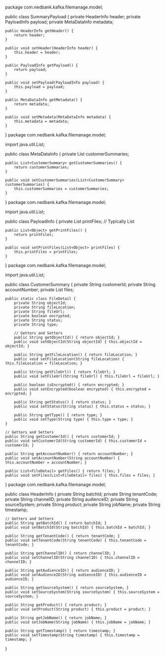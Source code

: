 package com.nedbank.kafka.filemanage.model;

public class SummaryPayload {
    private HeaderInfo header;
    private PayloadInfo payload;
    private MetaDataInfo metadata;

    public HeaderInfo getHeader() {
        return header;
    }

    public void setHeader(HeaderInfo header) {
        this.header = header;
    }

    public PayloadInfo getPayload() {
        return payload;
    }

    public void setPayload(PayloadInfo payload) {
        this.payload = payload;
    }

    public MetaDataInfo getMetadata() {
        return metadata;
    }

    public void setMetadata(MetaDataInfo metadata) {
        this.metadata = metadata;
    }
}
package com.nedbank.kafka.filemanage.model;

import java.util.List;

public class MetaDataInfo {
    private List<CustomerSummary> customerSummaries;

    public List<CustomerSummary> getCustomerSummaries() {
        return customerSummaries;
    }

    public void setCustomerSummaries(List<CustomerSummary> customerSummaries) {
        this.customerSummaries = customerSummaries;
    }
}
package com.nedbank.kafka.filemanage.model;

import java.util.List;

public class PayloadInfo {
    private List<Object> printFiles; // Typically List<String>

    public List<Object> getPrintFiles() {
        return printFiles;
    }

    public void setPrintFiles(List<Object> printFiles) {
        this.printFiles = printFiles;
    }
}
package com.nedbank.kafka.filemanage.model;

import java.util.List;

public class CustomerSummary {
    private String customerId;
    private String accountNumber;
    private List<FileDetail> files;

    public static class FileDetail {
        private String objectId;
        private String fileLocation;
        private String fileUrl;
        private boolean encrypted;
        private String status;
        private String type;

        // Getters and Setters
        public String getObjectId() { return objectId; }
        public void setObjectId(String objectId) { this.objectId = objectId; }

        public String getFileLocation() { return fileLocation; }
        public void setFileLocation(String fileLocation) { this.fileLocation = fileLocation; }

        public String getFileUrl() { return fileUrl; }
        public void setFileUrl(String fileUrl) { this.fileUrl = fileUrl; }

        public boolean isEncrypted() { return encrypted; }
        public void setEncrypted(boolean encrypted) { this.encrypted = encrypted; }

        public String getStatus() { return status; }
        public void setStatus(String status) { this.status = status; }

        public String getType() { return type; }
        public void setType(String type) { this.type = type; }
    }

    // Getters and Setters
    public String getCustomerId() { return customerId; }
    public void setCustomerId(String customerId) { this.customerId = customerId; }

    public String getAccountNumber() { return accountNumber; }
    public void setAccountNumber(String accountNumber) { this.accountNumber = accountNumber; }

    public List<FileDetail> getFiles() { return files; }
    public void setFiles(List<FileDetail> files) { this.files = files; }
}
package com.nedbank.kafka.filemanage.model;

public class HeaderInfo {
    private String batchId;
    private String tenantCode;
    private String channelID;
    private String audienceID;
    private String sourceSystem;
    private String product;
    private String jobName;
    private String timestamp;

    // Getters and Setters
    public String getBatchId() { return batchId; }
    public void setBatchId(String batchId) { this.batchId = batchId; }

    public String getTenantCode() { return tenantCode; }
    public void setTenantCode(String tenantCode) { this.tenantCode = tenantCode; }

    public String getChannelID() { return channelID; }
    public void setChannelID(String channelID) { this.channelID = channelID; }

    public String getAudienceID() { return audienceID; }
    public void setAudienceID(String audienceID) { this.audienceID = audienceID; }

    public String getSourceSystem() { return sourceSystem; }
    public void setSourceSystem(String sourceSystem) { this.sourceSystem = sourceSystem; }

    public String getProduct() { return product; }
    public void setProduct(String product) { this.product = product; }

    public String getJobName() { return jobName; }
    public void setJobName(String jobName) { this.jobName = jobName; }

    public String getTimestamp() { return timestamp; }
    public void setTimestamp(String timestamp) { this.timestamp = timestamp; }
}
